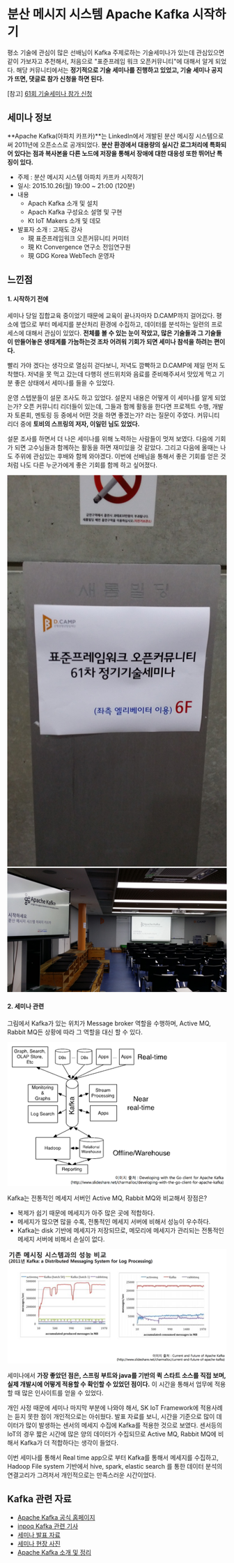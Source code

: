# 분산 메시지 시스템 Apache Kafka 시작하기
평소 기술에 관심이 많은 선배님이 Kafka 주제로하는 기술세미나가 있는데 관심있으면 같이 가보자고 추천해서, 처음으로 "표준프레임
워크 오픈커뮤니티"에 대해서 알게 되었다. 해당 커뮤니티에서는 **정기적으로 기술 세미나를 진행하고 있었고, 기술 세미나 공지가 뜨면, 댓글로 참가 신청을 하면 된다.**

[참고] [61회 기술세미나 참가 신청 ](http://open.egovframe.kr/cop/bbs/selectBoardArticle.do?bbsId=BBSMSTR_000000000014&nttId=16779)

## 세미나 정보
**Apache Kafka(아파치 카프카)**는 LinkedIn에서 개발된 분산 메시징 시스템으로써 2011년에 오픈소스로 공개되었다. **분산 환경에서 대용량의 실시간 로그처리에 특화되어 있다는 점과 복사본을 다른 노드에 저장을 통해서 장애에 대한 대응성 또한 뛰어난 특징이 있다.**

* 주제 : 분산 메시지 시스템 아파치 카프카 시작하기
* 일시: 2015.10.26(월) 19:00 ~ 21:00 (120분)
* 내용  
  - Apach Kafka 소개 및 설치
  - Apach Kafka 구성요소 설명 및 구현
  - Kt IoT Makers 소개 및 데모
* 발표자 소개 : 고재도 강사
  - 現 표준프레임워크 오픈커뮤니티 커미터
  - 現 Kt Convergence  연구소 전임연구원
  - 現 GDG Korea WebTech 운영자

## 느낀점
#### 1. 시작하기 전에
세미나 당일 집합교육 중이었기 때문에 교육이 끝나자마자 D.CAMP까지 걸어갔다. 평소에 앱으로 부터 메세지를 분산처리 환경에 수집하고, 데이터를 분석하는 일련의 프로세스에 대해서 관심이 있었다. **전체를 볼 수 있는 눈이 작았고, 많은 기술들과 그 기술들이 만들어놓은 생태계를 가늠하는것 조차 어려워 기회가 되면 세미나 참석을 하려는 편이다.**

빨리 가야 겠다는 생각으로 열심히 걷다보니, 저녁도 깜빡하고 D.CAMP에 제일 먼저 도착했다. 저녁을 못 먹고 갔는데 다행히 샌드위치와 음료를 준비해주셔서 맛있게 먹고 기분 좋은 상태에서 세미나를 들을 수 있었다.

운영 스텝분들이 설문 조사도 하고 있었다. 설문지 내용은 어떻게 이 세미나를 알게 되었는가? 오픈 커뮤니티 리더들이 있는데, 그들과 함께 활동을 한다면 프로젝트 수행, 개발자 토론회, 멘토링 등 중에서 어떤 것을 하면 좋겠는가? 라는 질문이 주였다. 커뮤니티 리더 중에 **토비의 스프링의 저자, 이일민 님도 있었다.**

설문 조사를 하면서 더 나은 세미나를 위해 노력하는 사람들이 멋져 보였다. 다음에 기회가 되면 고수님들과 함께하는 활동을 하면 재미있을 것 같았다. 그리고 다음에 올때는 나도 주위에 관심있는 후배와 함께 와야겠다. 이번에 선배님을 통해서 좋은 기회를 얻은 것처럼 나도 다른 누군가에게 좋은 기회를 함께 하고 싶어졌다.

![](https://github.com/gregor77/conference/blob/master/2015/Apache_Kafka/image/enterance.jpg)
![](https://github.com/gregor77/conference/blob/master/2015/Apache_Kafka/image/seminar1.jpg)

#### 2. 세미나 관련
그림에서 Kafka가 있는 위치가 Message broker 역할을 수행하며, Active MQ, Rabbit MQ든 상황에 따라 그 역할을 대신 할 수 있다.

![](https://github.com/gregor77/conference/blob/master/2015/Apache_Kafka/image/Apache_Kafka.png)

Kafka는 전통적인 메세지 서버인 Active MQ, Rabbit MQ와 비교해서 장점은?

* 복제가 쉽기 때문에 메세지가 아주 많은 곳에 적합하다.
* 메세지가 많으면 많을 수록, 전통적인 메세지 서버에 비해서 성능이 우수하다.
* Kafka는 disk 기반에 메세지가 저장되므로, 메모리에 메세지가 관리되는 전통적인 메세지 서버에 비해서 손실이 없다.

![](https://github.com/gregor77/conference/blob/master/2015/Apache_Kafka/image/compare_performance.png)

세미나에서 **가장 좋았던 점은, 스프링 부트와 java를 기반의 퀵 스타트 소스를 직접 보며, 실제 개발시에 어떻게 적용할 수 확인할 수 있었던 점이다.** 이 시간을 통해서 업무에 적용할 때 많은 인사이트를 얻을 수 있었다.

개인 사정 때문에 세미나 마지막 부분에 나와야 해서, SK IoT Framework에 적용사례는 듣지 못한 점이 개인적으로는 아쉬웠다. 발표 자료를 보니, 시간을 기준으로 많이 데이터가 많이 발생하는 센서의 메세지 수집에 Kafka를 적용한 것으로 보였다. 센서등의 IoT의 경우 짧은 시간에 많은 양의 데이터가 수집되므로 Active MQ, Rabbit MQ에 비해서 Kafka가 더 적합하다는 생각이 들었다.

이번 세미나를 통해서 Real time app으로 부터 Kafka를 통해서 메세지를 수집하고, Hadoop File system 기반에서 hive, spark, elastic search 를 통한 데이터 분석의 연결고리가 그려저서 개인적으로는 만족스러운 시간이었다.

## Kafka 관련 자료
* [Apache Kafka 공식 홈페이지](http://kafka.apache.org/)
* [inpoq Kafka 관련 기사](http://www.infoq.com/articles/apache-kafka)
* [세미나 발표 자료](http://open.egovframe.go.kr/cop/bbs/selectBoardArticle.do?bbsId=BBSMSTR_000000000015&nttId=16844)
* [세미나 현장 사진](http://open.egovframe.kr/cop/bbs/selectBoardArticle.do?bbsId=BBSMSTR_000000000014&nttId=16863)
* [Apache Kafka 소개 및 정리](http://epicdevs.com/17)
